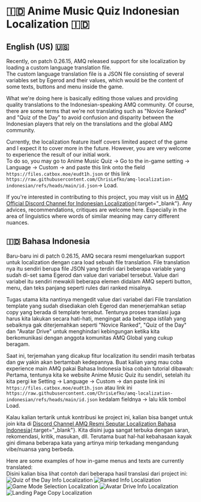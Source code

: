 # 🇮🇩 Anime Music Quiz Indonesian Localization 🇮🇩

## English (US) 🇺🇸
Recently, on patch 0.26.15, AMQ released support for site localization by loading a custom language translation file.<br>
The custom language translation file is a JSON file consisting of several variables set by Egerod and their values, which would be the content of some texts, buttons and menu inside the game.<br>

What we're doing here is basically editing those values and providing quality translations to the Indonesian-speaking AMQ community.
Of course, there are some terms that we're not translating such as "Novice Ranked" and "Quiz of the Day" to avoid confusion and disparity between the Indonesian players that rely on the translations and the global AMQ community.<br>

Currently, the localization feature itself covers limited aspect of the game and I expect it to cover more in the future. However, you are very welcome to experience the result of our initial work.<br>
To do so, you may go to Anime Music Quiz → Go to the in-game setting → Language → Custom → and paste this link onto the field ```https://files.catbox.moe/eudt1h.json``` or this link ```https://raw.githubusercontent.com/ChrisLefko/amq-localization-indonesian/refs/heads/main/id.json```→ Load.

If you're interested in contributing to this project, you may visit us in [AMQ Official Discord Channel for Indonesian Localization](https://discord.com/channels/386089398975856641/1431027276648153098){:target="_blank"}.
Any advices, recommendations, critiques are welcome here. Especially in the area of linguistics where words of similar meaning may carry different nuances.<br>

## 🇮🇩 Bahasa Indonesia
Baru-baru ini di patch 0.26.15, AMQ secara resmi mengeluarkan support untuk localization dengan cara load sebuah file translation.
File translation nya itu sendiri berupa file JSON yang terdiri dari beberapa variable yang sudah di-set sama Egerod dan value dari variabel tersebut. Value dari variabel itu sendiri mewakili beberapa elemen didalam AMQ seperti button, menu, dan teks panjang seperti rules dari ranked misalnya.<br>

Tugas utama kita nantinya mengedit value dari variabel dari File translation template yang sudah disediakan oleh Egerod dan menerjemahkan setiap copy yang berada di template tersebut. Tentunya proses translasi juga harus kita lakukan secara hati-hati, mengingat ada beberapa istilah yang sebaiknya gak diterjemahkan seperti "Novice Ranked", "Quiz of the Day" dan "Avatar Drive" untuk menghindari kebingungan ketika kita berkomunikasi dengan anggota komunitas AMQ Global yang cukup beragam.<br>

Saat ini, terjemahan yang dicakup fitur localization itu sendiri masih terbatas dan gw yakin akan bertambah kedepannya. Buat kalian yang mau coba experience main AMQ pakai Bahasa Indonesia bisa cobain tutorial dibawah:<br>
Pertama, tentunya kita ke website Anime Music Quiz itu sendiri, setelah itu kita pergi ke Setting → Language → Custom → dan paste link ini ```https://files.catbox.moe/eudt1h.json``` atau link ini ```https://raw.githubusercontent.com/ChrisLefko/amq-localization-indonesian/refs/heads/main/id.json``` kedalam fieldnya → lalu klik tombol Load.<br>

Kalau kalian tertarik untuk kontribusi ke project ini, kalian bisa banget untuk join kita di [Discord Channel AMQ Resmi Seputar Localization Bahasa Indonesia](https://discord.com/channels/386089398975856641/1431027276648153098){:target="_blank"}. Kita disini juga sangat terbuka dengan saran, rekomendasi, kritik, masukan, dll. Terutama buat hal-hal kebahasaan kayak gini dimana beberapa kata yang artinya mirip terkadang mengandung vibe/nuansa yang berbeda.<br>

Here are some examples of how in-game menus and texts are currently translated:<br>
Disini kalian bisa lihat contoh dari beberapa hasil translasi dari project ini:<br>
![Quiz of the Day Info Localization](https://files.catbox.moe/z5xcx2.png)
![Ranked Info Localization](https://files.catbox.moe/iywt5d.png)
![Game Mode Selection Localization](https://files.catbox.moe/1z1p1j.png)
![Avatar Drive Info Localization](https://files.catbox.moe/gql1xa.png)
![Landing Page Copy Localization](https://files.catbox.moe/4lm77v.png)
